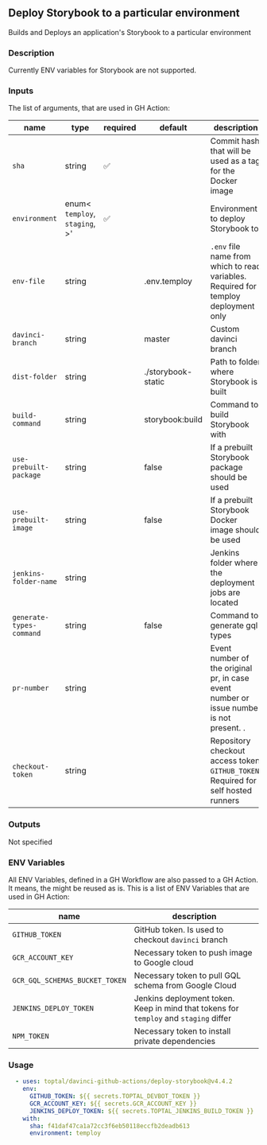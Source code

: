 ## Deploy Storybook to a particular environment

Builds and Deploys an application's Storybook to a particular environment

### Description

Currently ENV variables for Storybook are not supported.

### Inputs

The list of arguments, that are used in GH Action:

| name                     | type                                       | required | default            | description                                                                             |
| ------------------------ | ------------------------------------------ | -------- | ------------------ | --------------------------------------------------------------------------------------- |
| `sha`                    | string                                     | ✅        |                    | Commit hash that will be used as a tag for the Docker image                             |
| `environment`            | enum<<br/>`temploy`,<br/>`staging`,<br/>>' | ✅        |                    | Environment to deploy Storybook to                                                      |
| `env-file`               | string                                     |          | .env.temploy       | `.env` file name from which to read variables. Required for temploy deployment only     |
| `davinci-branch`         | string                                     |          | master             | Custom davinci branch                                                                   |
| `dist-folder`            | string                                     |          | ./storybook-static | Path to folder where Storybook is built                                                 |
| `build-command`          | string                                     |          | storybook:build    | Command to build Storybook with                                                         |
| `use-prebuilt-package`   | string                                     |          | false              | If a prebuilt Storybook package should be used                                          |
| `use-prebuilt-image`     | string                                     |          | false              | If a prebuilt Storybook Docker image should be used                                     |
| `jenkins-folder-name`    | string                                     |          |                    | Jenkins folder where the deployment jobs are located                                    |
| `generate-types-command` | string                                     |          | false              | Command to generate gql types                                                           |
| `pr-number`              | string                                     |          |                    | Event number of the original pr, in case event number or issue number is not present. . |
| `checkout-token`         | string                                     |          |                    | Repository checkout access token `GITHUB_TOKEN`. Required for self hosted runners       |

### Outputs

Not specified

### ENV Variables

All ENV Variables, defined in a GH Workflow are also passed to a GH Action. It means, the might be reused as is.
This is a list of ENV Variables that are used in GH Action:

| name                           | description                                                                           |
| ------------------------------ | ------------------------------------------------------------------------------------- |
| `GITHUB_TOKEN`                 | GitHub token. Is used to checkout `davinci` branch                                    |
| `GCR_ACCOUNT_KEY`              | Necessary token to push image to Google cloud                                         |
| `GCR_GQL_SCHEMAS_BUCKET_TOKEN` | Necessary token to pull GQL schema from Google Cloud                                  |
| `JENKINS_DEPLOY_TOKEN`         | Jenkins deployment token. Keep in mind that tokens for `temploy` and `staging` differ |
| `NPM_TOKEN`                    | Necessary token to install private dependencies                                       |

### Usage

```yaml
  - uses: toptal/davinci-github-actions/deploy-storybook@v4.4.2
    env:
      GITHUB_TOKEN: ${{ secrets.TOPTAL_DEVBOT_TOKEN }}
      GCR_ACCOUNT_KEY: ${{ secrets.GCR_ACCOUNT_KEY }}
      JENKINS_DEPLOY_TOKEN: ${{ secrets.TOPTAL_JENKINS_BUILD_TOKEN }}
    with:
      sha: f41daf47ca1a72cc3f6eb50118eccfb2deadb613
      environment: temploy
```
